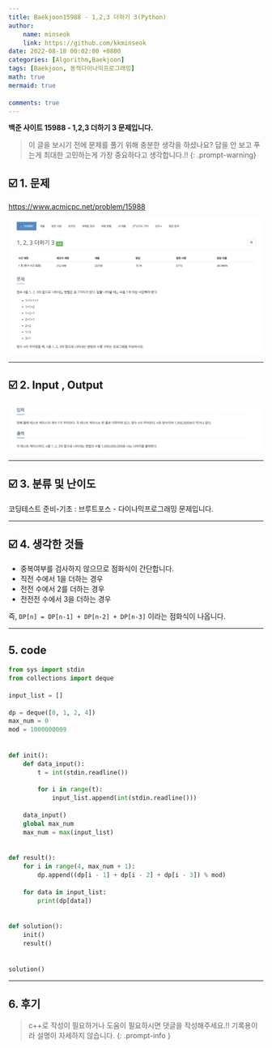 ```yaml
---
title: Baekjoon15988 - 1,2,3 더하기 3(Python)
author: 
    name: minseok
    link: https://github.com/kkminseok
date: 2022-08-18 00:02:00 +0800
categories: [Algorithm,Baekjoon]
tags: [Baekjoon, 동적다이나믹프로그래밍]
math: true
mermaid: true

comments: true
---
```


**백준 사이트 15988 - 1,2,3 더하기 3 문제입니다.**

> 이 글을 보시기 전에 문제를 풀기 위해 충분한 생각을 하셨나요? 답을 안 보고 푸는게 최대한 고민하는게 가장 중요하다고 생각합니다.!!
{: .prompt-warning}

## ☑️ 1. 문제
<https://www.acmicpc.net/problem/15988>


![](/assets/img/sample/Baekjoon/15988/Problem.png)

-----  

## ☑️ 2. Input , Output
![](/assets/img/sample/Baekjoon/15988/input.png)


-----  

## ☑️ 3. 분류 및 난이도

코딩테스트 준비-기초 : 브루트포스 - 다이나믹프로그래밍 문제입니다.

-----  

## ☑️ 4. 생각한 것들

- 중복여부를 검사하지 않으므로 점화식이 간단합니다.
- 직전 수에서 1을 더하는 경우
- 전전 수에서 2를 더하는 경우
- 전전전 수에서 3을 더하는 경우

즉, `DP[n] = DP[n-1] + DP[n-2] + DP[n-3]` 이라는 점화식이 나옵니다.


-----  

## 5. code

```python
from sys import stdin
from collections import deque

input_list = []

dp = deque([0, 1, 2, 4])
max_num = 0
mod = 1000000009


def init():
    def data_input():
        t = int(stdin.readline())

        for i in range(t):
            input_list.append(int(stdin.readline()))

    data_input()
    global max_num
    max_num = max(input_list)


def result():
    for i in range(4, max_num + 1):
        dp.append((dp[i - 1] + dp[i - 2] + dp[i - 3]) % mod)

    for data in input_list:
        print(dp[data])


def solution():
    init()
    result()


solution()

```

-----

## 6. 후기


> c++로 작성이 필요하거나 도움이 필요하시면 댓글을 작성해주세요.!! 기록용이라 설명이 자세하지 않습니다.
{: .prompt-info }